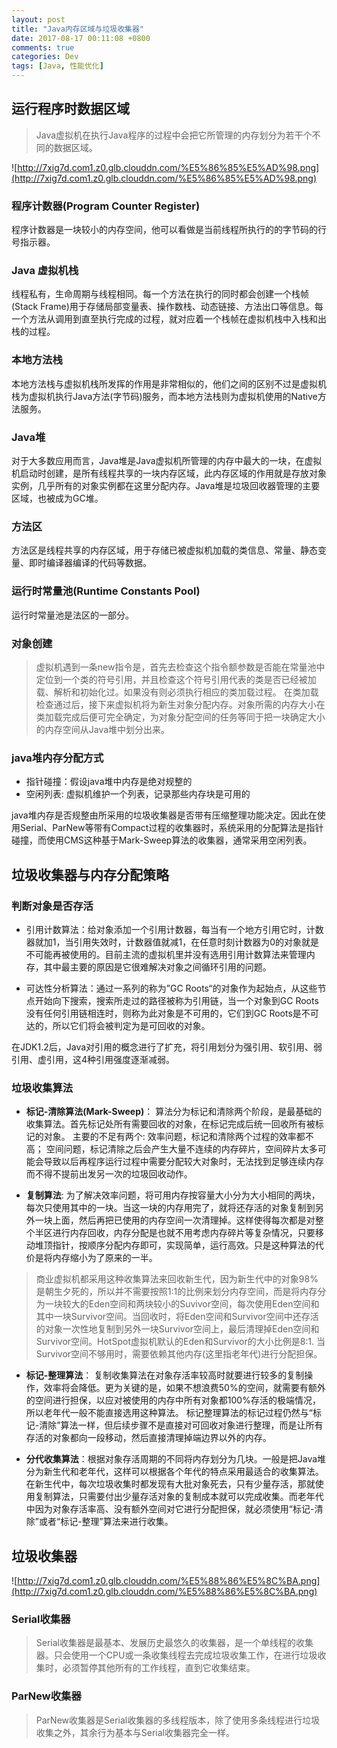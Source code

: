 ```yaml
---
layout: post
title: "Java内存区域与垃圾收集器"
date: 2017-08-17 00:11:08 +0800
comments: true
categories: Dev
tags: [Java, 性能优化]
---
```


## 运行程序时数据区域

> Java虚拟机在执行Java程序的过程中会把它所管理的内存划分为若干个不同的数据区域。

<!-- more -->

![http://7xig7d.com1.z0.glb.clouddn.com/%E5%86%85%E5%AD%98.png](http://7xig7d.com1.z0.glb.clouddn.com/%E5%86%85%E5%AD%98.png)

### 程序计数器(Program Counter Register)
程序计数器是一块较小的内存空间，他可以看做是当前线程所执行的的字节码的行号指示器。

### Java 虚拟机栈
线程私有，生命周期与线程相同。每一个方法在执行的同时都会创建一个栈帧(Stack Frame)用于存储局部变量表、操作数栈、动态链接、方法出口等信息。每一个方法从调用到直至执行完成的过程，就对应着一个栈帧在虚拟机栈中入栈和出栈的过程。

### 本地方法栈
本地方法栈与虚拟机栈所发挥的作用是非常相似的，他们之间的区别不过是虚拟机栈为虚拟机执行Java方法(字节码)服务，而本地方法栈则为虚拟机使用的Native方法服务。

### Java堆
对于大多数应用而言，Java堆是Java虚拟机所管理的内存中最大的一块，在虚拟机启动时创建，是所有线程共享的一块内存区域，此内存区域的作用就是存放对象实例，几乎所有的对象实例都在这里分配内存。Java堆是垃圾回收器管理的主要区域，也被成为GC堆。

### 方法区
方法区是线程共享的内存区域，用于存储已被虚拟机加载的类信息、常量、静态变量、即时编译器编译的代码等数据。

### 运行时常量池(Runtime Constants Pool)
运行时常量池是法区的一部分。


### 对象创建

> 虚拟机遇到一条new指令是，首先去检查这个指令额参数是否能在常量池中定位到一个类的符号引用，并且检查这个符号引用代表的类是否已经被加载、解析和初始化过。如果没有则必须执行相应的类加载过程。
在类加载检查通过后，接下来虚拟机将为新生对象分配内存。对象所需的内存大小在类加载完成后便可完全确定，为对象分配空间的任务等同于把一块确定大小的内存空间从Java堆中划分出来。

### java堆内存分配方式
+ 指针碰撞：假设java堆中内存是绝对规整的
+ 空闲列表:  虚拟机维护一个列表，记录那些内存块是可用的

java堆内存是否规整由所采用的垃圾收集器是否带有压缩整理功能决定。因此在使用Serial、ParNew等带有Compact过程的收集器时，系统采用的分配算法是指针碰撞，而使用CMS这种基于Mark-Sweep算法的收集器，通常采用空闲列表。


## 垃圾收集器与内存分配策略

### 判断对象是否存活
+ 引用计数算法：给对象添加一个引用计数器，每当有一个地方引用它时，计数器就加1，当引用失效时，计数器值就减1，在任意时刻计数器为0的对象就是不可能再被使用的。目前主流的虚拟机里并没有选用引用计数算法来管理内存，其中最主要的原因是它很难解决对象之间循环引用的问题。

+ 可达性分析算法：通过一系列的称为”GC Roots“的对象作为起始点，从这些节点开始向下搜索，搜索所走过的路径被称为引用链，当一个对象到GC Roots没有任何引用链相连时，则称为此对象是不可用的，它们到GC Roots是不可达的，所以它们将会被判定为是可回收的对象。

在JDK1.2后，Java对引用的概念进行了扩充，将引用划分为强引用、软引用、弱引用、虚引用，这4种引用强度逐渐减弱。

### 垃圾收集算法
+  **标记-清除算法(Mark-Sweep)**： 算法分为标记和清除两个阶段，是最基础的收集算法。首先标记处所有需要回收的对象，在标记完成后统一回收所有被标记的对象。
主要的不足有两个:
效率问题，标记和清除两个过程的效率都不高；
空间问题，标记清除之后会产生大量不连续的内存碎片，空间碎片太多可能会导致以后再程序运行过程中需要分配较大对象时，无法找到足够连续内存而不得不提前出发另一次的垃圾回收动作。

+ **复制算法**: 为了解决效率问题，将可用内存按容量大小分为大小相同的两块，每次只使用其中的一块。当这一块的内存用完了，就将还存活的对象复制到另外一块上面，然后再把已使用的内存空间一次清理掉。这样使得每次都是对整个半区进行内存回收，内存分配是也就不用考虑内存碎片等复杂情况，只要移动堆顶指针，按顺序分配内存即可，实现简单，运行高效。只是这种算法的代价是将内存缩小为了原来的一半。

> 商业虚拟机都采用这种收集算法来回收新生代，因为新生代中的对象98%是朝生夕死的，所以并不需要按照1:1的比例来划分内存空间，而是将内存分为一块较大的Eden空间和两块较小的Suvivor空间，每次使用Eden空间和其中一块Survivor空间。当回收时，将Eden空间和Survivor空间中还存活的对象一次性地复制到另外一块Survivor空间上，最后清理掉Eden空间和Survivor空间。HotSpot虚拟机默认的Eden和Survivor的大小比例是8:1.
当Survivor空间不够用时，需要依赖其他内存(这里指老年代)进行分配担保。


+ **标记-整理算法**： 复制收集算法在对象存活率较高时就要进行较多的复制操作，效率将会降低。更为关键的是，如果不想浪费50%的空间，就需要有额外的空间进行担保，以应对被使用的内存中所有对象都100%存活的极端情况，所以老年代一般不能直接选用这种算法。
标记整理算法的标记过程仍然与“标记-清除”算法一样，但后续步骤不是直接对可回收对象进行整理，而是让所有存活的对象都向一段移动，然后直接清理掉端边界以外的内存。

+ **分代收集算法**：根据对象存活周期的不同将内存划分为几块。一般是把Java堆分为新生代和老年代，这样可以根据各个年代的特点采用最适合的收集算法。
在新生代中，每次垃圾收集时都发现有大批对象死去，只有少量存活，那就使用复制算法，只需要付出少量存活对象的复制成本就可以完成收集。而老年代中因为对象存活率高、没有额外空间对它进行分配担保，就必须使用“标记-清除”或者“标记-整理”算法来进行收集。

## 垃圾收集器
![http://7xig7d.com1.z0.glb.clouddn.com/%E5%88%86%E5%8C%BA.png](http://7xig7d.com1.z0.glb.clouddn.com/%E5%88%86%E5%8C%BA.png)


### Serial收集器
> Serial收集器是最基本、发展历史最悠久的收集器，是一个单线程的收集器。只会使用一个CPU或一条收集线程去完成垃圾收集工作，在进行垃圾收集时，必须暂停其他所有的工作线程，直到它收集结束。

### ParNew收集器
> ParNew收集器是Serial收集器的多线程版本，除了使用多条线程进行垃圾收集之外，其余行为基本与Serial收集器完全一样。
